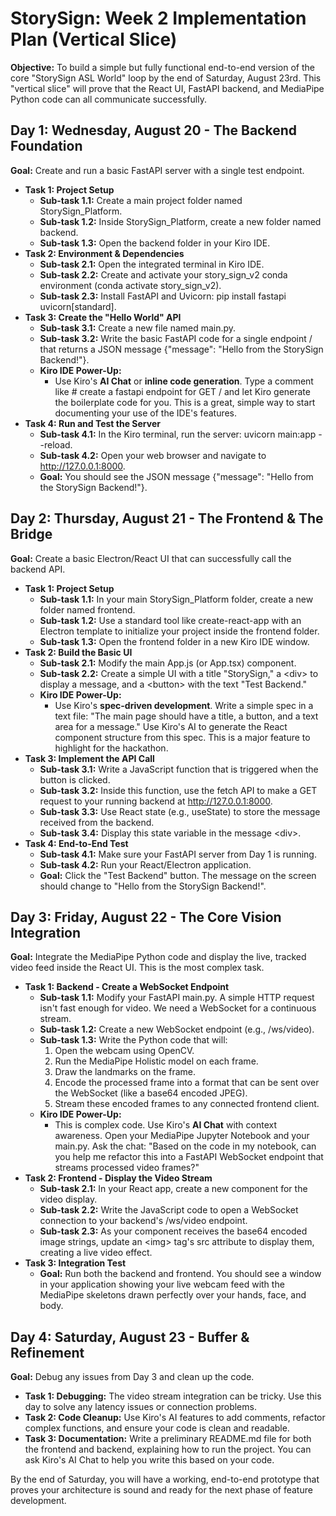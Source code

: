 # **StorySign: Week 2 Implementation Plan (Vertical Slice)**

**Objective:** To build a simple but fully functional end-to-end version of the core "StorySign ASL World" loop by the end of Saturday, August 23rd. This "vertical slice" will prove that the React UI, FastAPI backend, and MediaPipe Python code can all communicate successfully.

## **Day 1: Wednesday, August 20 \- The Backend Foundation**

**Goal:** Create and run a basic FastAPI server with a single test endpoint.

* **Task 1: Project Setup**  
  * **Sub-task 1.1:** Create a main project folder named StorySign\_Platform.  
  * **Sub-task 1.2:** Inside StorySign\_Platform, create a new folder named backend.  
  * **Sub-task 1.3:** Open the backend folder in your Kiro IDE.  
* **Task 2: Environment & Dependencies**  
  * **Sub-task 2.1:** Open the integrated terminal in Kiro IDE.  
  * **Sub-task 2.2:** Create and activate your story\_sign\_v2 conda environment (conda activate story\_sign\_v2).  
  * **Sub-task 2.3:** Install FastAPI and Uvicorn: pip install fastapi uvicorn\[standard\].  
* **Task 3: Create the "Hello World" API**  
  * **Sub-task 3.1:** Create a new file named main.py.  
  * **Sub-task 3.2:** Write the basic FastAPI code for a single endpoint / that returns a JSON message {"message": "Hello from the StorySign Backend\!"}.  
  * **Kiro IDE Power-Up:**  
    * Use Kiro's **AI Chat** or **inline code generation**. Type a comment like \# create a fastapi endpoint for GET / and let Kiro generate the boilerplate code for you. This is a great, simple way to start documenting your use of the IDE's features.  
* **Task 4: Run and Test the Server**  
  * **Sub-task 4.1:** In the Kiro terminal, run the server: uvicorn main:app \--reload.  
  * **Sub-task 4.2:** Open your web browser and navigate to http://127.0.0.1:8000.  
  * **Goal:** You should see the JSON message {"message": "Hello from the StorySign Backend\!"}.

## **Day 2: Thursday, August 21 \- The Frontend & The Bridge**

**Goal:** Create a basic Electron/React UI that can successfully call the backend API.

* **Task 1: Project Setup**  
  * **Sub-task 1.1:** In your main StorySign\_Platform folder, create a new folder named frontend.  
  * **Sub-task 1.2:** Use a standard tool like create-react-app with an Electron template to initialize your project inside the frontend folder.  
  * **Sub-task 1.3:** Open the frontend folder in a new Kiro IDE window.  
* **Task 2: Build the Basic UI**  
  * **Sub-task 2.1:** Modify the main App.js (or App.tsx) component.  
  * **Sub-task 2.2:** Create a simple UI with a title "StorySign," a \<div\> to display a message, and a \<button\> with the text "Test Backend."  
  * **Kiro IDE Power-Up:**  
    * Use Kiro's **spec-driven development**. Write a simple spec in a text file: "The main page should have a title, a button, and a text area for a message." Use Kiro's AI to generate the React component structure from this spec. This is a major feature to highlight for the hackathon.  
* **Task 3: Implement the API Call**  
  * **Sub-task 3.1:** Write a JavaScript function that is triggered when the button is clicked.  
  * **Sub-task 3.2:** Inside this function, use the fetch API to make a GET request to your running backend at http://127.0.0.1:8000.  
  * **Sub-task 3.3:** Use React state (e.g., useState) to store the message received from the backend.  
  * **Sub-task 3.4:** Display this state variable in the message \<div\>.  
* **Task 4: End-to-End Test**  
  * **Sub-task 4.1:** Make sure your FastAPI server from Day 1 is running.  
  * **Sub-task 4.2:** Run your React/Electron application.  
  * **Goal:** Click the "Test Backend" button. The message on the screen should change to "Hello from the StorySign Backend\!".

## **Day 3: Friday, August 22 \- The Core Vision Integration**

**Goal:** Integrate the MediaPipe Python code and display the live, tracked video feed inside the React UI. This is the most complex task.

* **Task 1: Backend \- Create a WebSocket Endpoint**  
  * **Sub-task 1.1:** Modify your FastAPI main.py. A simple HTTP request isn't fast enough for video. We need a WebSocket for a continuous stream.  
  * **Sub-task 1.2:** Create a new WebSocket endpoint (e.g., /ws/video).  
  * **Sub-task 1.3:** Write the Python code that will:  
    1. Open the webcam using OpenCV.  
    2. Run the MediaPipe Holistic model on each frame.  
    3. Draw the landmarks on the frame.  
    4. Encode the processed frame into a format that can be sent over the WebSocket (like a base64 encoded JPEG).  
    5. Stream these encoded frames to any connected frontend client.  
  * **Kiro IDE Power-Up:**  
    * This is complex code. Use Kiro's **AI Chat** with context awareness. Open your MediaPipe Jupyter Notebook and your main.py. Ask the chat: "Based on the code in my notebook, can you help me refactor this into a FastAPI WebSocket endpoint that streams processed video frames?"  
* **Task 2: Frontend \- Display the Video Stream**  
  * **Sub-task 2.1:** In your React app, create a new component for the video display.  
  * **Sub-task 2.2:** Write the JavaScript code to open a WebSocket connection to your backend's /ws/video endpoint.  
  * **Sub-task 2.3:** As your component receives the base64 encoded image strings, update an \<img\> tag's src attribute to display them, creating a live video effect.  
* **Task 3: Integration Test**  
  * **Goal:** Run both the backend and frontend. You should see a window in your application showing your live webcam feed with the MediaPipe skeletons drawn perfectly over your hands, face, and body.

## **Day 4: Saturday, August 23 \- Buffer & Refinement**

**Goal:** Debug any issues from Day 3 and clean up the code.

* **Task 1: Debugging:** The video stream integration can be tricky. Use this day to solve any latency issues or connection problems.  
* **Task 2: Code Cleanup:** Use Kiro's AI features to add comments, refactor complex functions, and ensure your code is clean and readable.  
* **Task 3: Documentation:** Write a preliminary README.md file for both the frontend and backend, explaining how to run the project. You can ask Kiro's AI Chat to help you write this based on your code.

By the end of Saturday, you will have a working, end-to-end prototype that proves your architecture is sound and ready for the next phase of feature development.